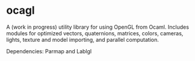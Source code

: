 # ocagl
A (work in progress) utility library for using OpenGL from Ocaml. Includes modules for optimized vectors, quaternions, matrices, colors, cameras, lights, texture and model importing, and parallel computation.

Dependencies: Parmap and Lablgl
